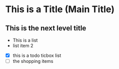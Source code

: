 # This is a Title (Main Title)

## This is the next level title 

- This is a list
- list item 2

- [x] this is a todo ticbox list 
- [ ] the shopping items